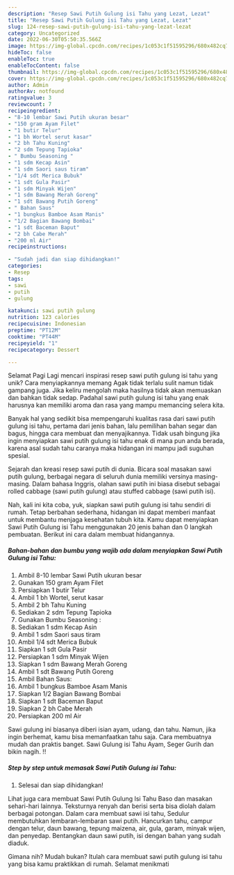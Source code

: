 ```yaml
---
description: "Resep Sawi Putih Gulung isi Tahu yang Lezat, Lezat"
title: "Resep Sawi Putih Gulung isi Tahu yang Lezat, Lezat"
slug: 124-resep-sawi-putih-gulung-isi-tahu-yang-lezat-lezat
category: Uncategorized
date: 2022-06-30T05:50:35.566Z
image: https://img-global.cpcdn.com/recipes/1c053c1f51595296/680x482cq70/sawi-putih-gulung-isi-tahu-foto-resep-utama.jpg
hideToc: false
enableToc: true
enableTocContent: false
thumbnail: https://img-global.cpcdn.com/recipes/1c053c1f51595296/680x482cq70/sawi-putih-gulung-isi-tahu-foto-resep-utama.jpg
cover: https://img-global.cpcdn.com/recipes/1c053c1f51595296/680x482cq70/sawi-putih-gulung-isi-tahu-foto-resep-utama.jpg
author: Admin
authorAv: notfound
ratingvalue: 3
reviewcount: 7
recipeingredient:
- "8-10 lembar Sawi Putih ukuran besar"
- "150 gram Ayam Filet"
- "1 butir Telur"
- "1 bh Wortel serut kasar"
- "2 bh Tahu Kuning"
- "2 sdm Tepung Tapioka"
- " Bumbu Seasoning "
- "1 sdm Kecap Asin"
- "1 sdm Saori saus tiram"
- "1/4 sdt Merica Bubuk"
- "1 sdt Gula Pasir"
- "1 sdm Minyak Wijen"
- "1 sdm Bawang Merah Goreng"
- "1 sdt Bawang Putih Goreng"
- " Bahan Saus"
- "1 bungkus Bamboe Asam Manis"
- "1/2 Bagian Bawang Bombai"
- "1 sdt Baceman Baput"
- "2 bh Cabe Merah"
- "200 ml Air"
recipeinstructions:

- "Sudah jadi dan siap dihidangkan!"
categories:
- Resep
tags:
- sawi
- putih
- gulung

katakunci: sawi putih gulung 
nutrition: 123 calories
recipecuisine: Indonesian
preptime: "PT12M"
cooktime: "PT44M"
recipeyield: "1"
recipecategory: Dessert

---
```



Selamat Pagi Lagi mencari inspirasi resep sawi putih gulung isi tahu yang unik? Cara menyiapkannya memang Agak tidak terlalu sulit namun tidak gampang juga. Jika keliru mengolah maka hasilnya tidak akan memuaskan dan bahkan tidak sedap. Padahal sawi putih gulung isi tahu yang enak harusnya kan memiliki aroma dan rasa yang mampu memancing selera kita.


Banyak hal yang sedikit bisa mempengaruhi kualitas rasa dari sawi putih gulung isi tahu, pertama dari jenis bahan, lalu pemilihan bahan segar dan bagus, hingga cara membuat dan menyajikannya. Tidak usah bingung jika ingin menyiapkan sawi putih gulung isi tahu enak di mana pun anda berada, karena asal sudah tahu caranya maka hidangan ini mampu jadi suguhan spesial.

Sejarah dan kreasi resep sawi putih di dunia. Bicara soal masakan sawi putih gulung, berbagai negara di seluruh dunia memiliki versinya masing-masing. Dalam bahasa Inggris, olahan sawi putih ini biasa disebut sebagai rolled cabbage (sawi putih gulung) atau stuffed cabbage (sawi putih isi).


Nah, kali ini kita coba, yuk, siapkan sawi putih gulung isi tahu sendiri di rumah. Tetap berbahan sederhana, hidangan ini dapat memberi manfaat untuk membantu menjaga kesehatan tubuh kita. Kamu dapat menyiapkan Sawi Putih Gulung isi Tahu menggunakan 20 jenis bahan dan 0 langkah pembuatan. Berikut ini cara dalam membuat hidangannya.

<!--inarticleads1-->

##### Bahan-bahan dan bumbu yang wajib ada dalam menyiapkan Sawi Putih Gulung isi Tahu:

1. Ambil 8-10 lembar Sawi Putih ukuran besar
1. Gunakan 150 gram Ayam Filet
1. Persiapkan 1 butir Telur
1. Ambil 1 bh Wortel, serut kasar
1. Ambil 2 bh Tahu Kuning
1. Sediakan 2 sdm Tepung Tapioka
1. Gunakan  Bumbu Seasoning :
1. Sediakan 1 sdm Kecap Asin
1. Ambil 1 sdm Saori saus tiram
1. Ambil 1/4 sdt Merica Bubuk
1. Siapkan 1 sdt Gula Pasir
1. Persiapkan 1 sdm Minyak Wijen
1. Siapkan 1 sdm Bawang Merah Goreng
1. Ambil 1 sdt Bawang Putih Goreng
1. Ambil  Bahan Saus:
1. Ambil 1 bungkus Bamboe Asam Manis
1. Siapkan 1/2 Bagian Bawang Bombai
1. Siapkan 1 sdt Baceman Baput
1. Siapkan 2 bh Cabe Merah
1. Persiapkan 200 ml Air


Sawi gulung ini biasanya diberi isian ayam, udang, dan tahu. Namun, jika ingin berhemat, kamu bisa memanfaatkan tahu saja. Cara membuatnya mudah dan praktis banget. Sawi Gulung isi Tahu Ayam, Seger Gurih dan bikin nagih. !! 

<!--inarticleads2-->

##### Step by step untuk memasak Sawi Putih Gulung isi Tahu:


1. Selesai dan siap dihidangkan!

Lihat juga cara membuat Sawi Putih Gulung Isi Tahu Baso dan masakan sehari-hari lainnya. Teksturnya renyah dan berisi serta bisa diolah dalam berbagai potongan. Dalam cara membuat sawi isi tahu, Sedulur membutuhkan lembaran-lembaran sawi putih. Hancurkan tahu, campur dengan telur, daun bawang, tepung maizena, air, gula, garam, minyak wijen, dan penyedap. Bentangkan daun sawi putih, isi dengan bahan yang sudah diaduk. 

Gimana nih? Mudah bukan? Itulah cara membuat sawi putih gulung isi tahu yang bisa kamu praktikkan di rumah. Selamat menikmati
